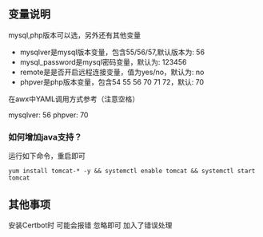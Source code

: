 ## 变量说明
mysql,php版本可以选，另外还有其他变量
* mysqlver是mysql版本变量，包含55/56/57,默认版本为: 56
* mysql_password是mysql密码变量，默认为: 123456
* remote是是否开启远程连接变量，值为yes/no，默认为: no
* phpver是php版本变量，包含54 55 56 70 71 72，默认: 70

在awx中YAML调用方式参考（注意空格）

mysqlver: 56
phpver: 70

### 如何增加java支持？

运行如下命令，重启即可

~~~
yum install tomcat-* -y && systemctl enable tomcat && systemctl start tomcat
~~~

## 其他事项
安装Certbot时 可能会报错 忽略即可 加入了错误处理
